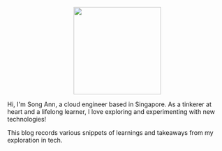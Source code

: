 <p align="center">
  <picture>
    <img src="https://avatars.githubusercontent.com/u/41395198" width="200" height="200"/>
  </picture>
</p>

Hi, I'm Song Ann, a cloud engineer based in Singapore. As a tinkerer at heart and a lifelong learner, I love exploring and experimenting with new technologies!

This blog records various snippets of learnings and takeaways from my exploration in tech. 